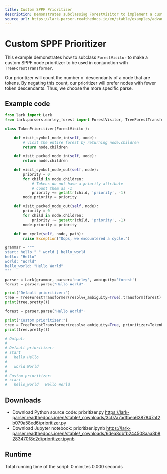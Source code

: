 ```yaml
---
title: Custom SPPF Prioritizer
description: Demonstrates subclassing ForestVisitor to implement a custom SPPF node prioritizer for TreeForestTransformer in Lark.
source_url: https://lark-parser.readthedocs.io/en/stable/examples/advanced/prioritizer.html
---
```


# Custom SPPF Prioritizer

This example demonstrates how to subclass `ForestVisitor` to make a custom SPPF node prioritizer to be used in conjunction with `TreeForestTransformer`.

Our prioritizer will count the number of descendants of a node that are tokens. By negating this count, our prioritizer will prefer nodes with fewer token descendants. Thus, we choose the more specific parse.

## Example code

```python
from lark import Lark
from lark.parsers.earley_forest import ForestVisitor, TreeForestTransformer

class TokenPrioritizer(ForestVisitor):

    def visit_symbol_node_in(self, node):
        # visit the entire forest by returning node.children
        return node.children

    def visit_packed_node_in(self, node):
        return node.children

    def visit_symbol_node_out(self, node):
        priority = 0
        for child in node.children:
            # Tokens do not have a priority attribute
            # count them as -1
            priority += getattr(child, 'priority', -1)
        node.priority = priority

    def visit_packed_node_out(self, node):
        priority = 0
        for child in node.children:
            priority += getattr(child, 'priority', -1)
        node.priority = priority

    def on_cycle(self, node, path):
        raise Exception("Oops, we encountered a cycle.")

grammar = """
start: hello " " world | hello_world
hello: "Hello"
world: "World"
hello_world: "Hello World"
"""

parser = Lark(grammar, parser='earley', ambiguity='forest')
forest = parser.parse("Hello World")

print("Default prioritizer:")
tree = TreeForestTransformer(resolve_ambiguity=True).transform(forest)
print(tree.pretty())

forest = parser.parse("Hello World")

print("Custom prioritizer:")
tree = TreeForestTransformer(resolve_ambiguity=True, prioritizer=TokenPrioritizer()).transform(forest)
print(tree.pretty())

# Output:
#
# Default prioritizer:
# start
#   hello Hello
#
#   world World
#
# Custom prioritizer:
# start
#   hello_world   Hello World
```

## Downloads

- Download Python source code: prioritizer.py
  https://lark-parser.readthedocs.io/en/stable/_downloads/3c07a7adfbea6387847af2b079a58ed6/prioritizer.py
- Download Jupyter notebook: prioritizer.ipynb
  https://lark-parser.readthedocs.io/en/stable/_downloads/6dea8dbfb244508aaa3b8283470f8c2d/prioritizer.ipynb

## Runtime

Total running time of the script: 0 minutes 0.000 seconds
